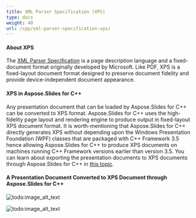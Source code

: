 ```yaml
---
title: XML Parser Specification (XPS)
type: docs
weight: 40
url: /cpp/xml-parser-specification-xps/
---
```


#### **About XPS**
The [XML Parser Specification](http://en.wikipedia.org/wiki/XML_Paper_Specification) is a page description language and a fixed-document format originally developed by Microsoft. Like PDF, XPS is a fixed-layout document format designed to preserve document fidelity and provide device-independent document appearance.
#### **XPS in Aspose.Slides for C++**
Any presentation document that can be loaded by Aspose.Slides for C++ can be converted to XPS format. Aspose.Slides for C++ uses the high-fidelity page layout and rendering engine to produce output in fixed-layout XPS document format.
It is worth-mentioning that Aspose.Slides for C++ directly generates XPS without depending upon the Windows Presentation Foundation (WPF) classes that are packaged with C++ Framework 3.5 hence allowing Aspose.Slides for C++ to produce XPS documents on machines running C++ Framework versions earlier than version 3.5. You can learn about exporting the presentation documents to XPS documents through Aspose.Slides for C++ in [this topic](http://docs.aspose.com/display/slidesnet/Converting+to+XPS+File).
#### **A Presentation Document Converted to XPS Document through Aspose.Slides for C++**



![todo:image_alt_text](/plugins/servlet/confluence/placeholder/unknown-attachment)




![todo:image_alt_text](/plugins/servlet/confluence/placeholder/unknown-attachment)
